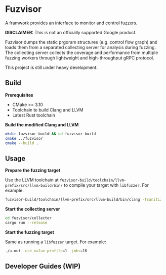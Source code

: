 Fuzvisor
=======
A framwork provides an interface to monitor and control fuzzers.

**DISCLAIMER:** This is not an officially supported Google product.

Fuzvisor dumps the static prgoram structures (e.g. control flow graph) and loads them from a separated collecting server for analysis during fuzzing. The collecting server collects the coverage and performance from multiple fuzzing workers through lightweight and high-throughput gRPC protocol.

This project is still under heavy development.

Build
-----
**Prerequisites**

+ CMake >= 3.10
+ Toolchain to build Clang and LLVM
+ Latest Rust toolchain

**Build the modified Clang and LLVM**
```sh
mkdir fuzvisor-build && cd fuzvisor-build
cmake ../fuzvisor
cmake --build .
```

Usage
-----
**Prepare the fuzzing target**

Use the LLVM toolchain at `fuzvisor-build/toolchain/llvm-prefix/src/llvm-build/bin/` to compile your target with `libfuzzer`. For example:
```sh
fuzvisor-build/toolchain/llvm-prefix/src/llvm-build/bin/clang -fsanitize=fuzzer -O a.out target.cpp
```

**Start the collecting server**
```sh
cd fuzvisor/collector
cargo run --release
```
**Start the fuzzing target**

Same as running a `libfuzzer` target. For example:
```sh
./a.out -use_value_profile=1 -jobs=16
```

Developer Guides (WIP)
---------------
